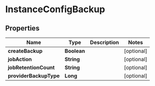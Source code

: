 

# InstanceConfigBackup

## Properties

Name | Type | Description | Notes
------------ | ------------- | ------------- | -------------
**createBackup** | **Boolean** |  |  [optional]
**jobAction** | **String** |  |  [optional]
**jobRetentionCount** | **String** |  |  [optional]
**providerBackupType** | **Long** |  |  [optional]



